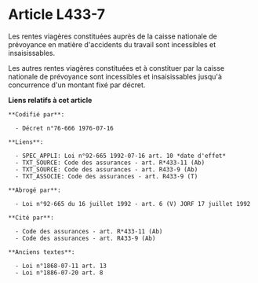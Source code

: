 # Article L433-7

Les rentes viagères constituées auprès de la caisse nationale de prévoyance en matière d'accidents du travail sont
incessibles et insaisissables.

Les autres rentes viagères constituées et à constituer par la caisse nationale de prévoyance sont incessibles et
insaisissables jusqu'à concurrence d'un montant fixé par décret.

**Liens relatifs à cet article**

	**Codifié par**:

	  - Décret n°76-666 1976-07-16

	**Liens**:

	  - SPEC_APPLI: Loi n°92-665 1992-07-16 art. 10 *date d'effet*
	  - TXT_SOURCE: Code des assurances - art. R*433-11 (Ab)
	  - TXT_SOURCE: Code des assurances - art. R433-9 (Ab)
	  - TXT_ASSOCIE: Code des assurances - art. R433-9 (T)

	**Abrogé par**:

	  - Loi n°92-665 du 16 juillet 1992 - art. 6 (V) JORF 17 juillet 1992

	**Cité par**:

	  - Code des assurances - art. R*433-11 (Ab)
	  - Code des assurances - art. R433-9 (Ab)

	**Anciens textes**:

	  - Loi n°1868-07-11 art. 13
	  - Loi n°1886-07-20 art. 8
